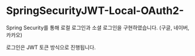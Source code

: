 # SpringSecurityJWT-Local-OAuth2-

Spring Security를 통해 로컬 로그인과 소셜 로그인을 구현하였습니다. (구글, 네이버, 카카오)

로그인은 JWT 토큰 방식으로 진행됩니다.

